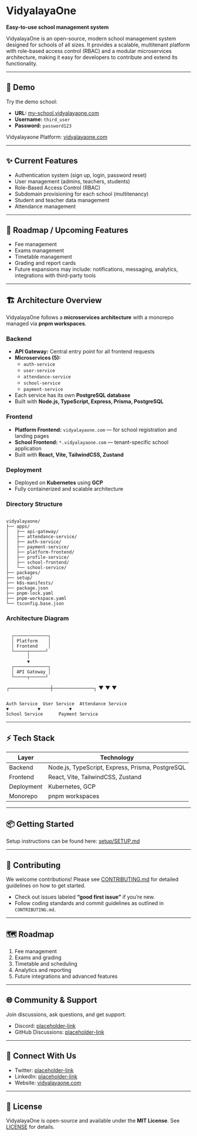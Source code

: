 # VidyalayaOne

**Easy-to-use school management system**  

VidyalayaOne is an open-source, modern school management system designed for schools of all sizes. It provides a scalable, multitenant platform with role-based access control (RBAC) and a modular microservices architecture, making it easy for developers to contribute and extend its functionality.

---

## 🚀 Demo

Try the demo school:

- **URL:** [my-school.vidyalayaone.com](https://my-school.vidyalayaone.com)  
- **Username:** `third_user`  
- **Password:** `password123`

Vidyalayaone Platform: [vidyalayaone.com](https://vidyalayaone.com)

---

## ✨ Current Features

- Authentication system (sign up, login, password reset)  
- User management (admins, teachers, students)  
- Role-Based Access Control (RBAC)  
- Subdomain provisioning for each school (multitenancy)  
- Student and teacher data management  
- Attendance management  

---

## 🔮 Roadmap / Upcoming Features

- Fee management  
- Exams management  
- Timetable management  
- Grading and report cards  
- Future expansions may include: notifications, messaging, analytics, integrations with third-party tools

---

## 🏗 Architecture Overview

VidyalayaOne follows a **microservices architecture** with a monorepo managed via **pnpm workspaces**.

### Backend
- **API Gateway:** Central entry point for all frontend requests  
- **Microservices (5):**  
  - `auth-service`  
  - `user-service`  
  - `attendance-service`  
  - `school-service`  
  - `payment-service`  
- Each service has its own **PostgreSQL database**  
- Built with **Node.js, TypeScript, Express, Prisma, PostgreSQL**

### Frontend
- **Platform Frontend:** `vidyalayaone.com` — for school registration and landing pages  
- **School Frontend:** `*.vidyalayaone.com` — tenant-specific school application  
- Built with **React, Vite, TailwindCSS, Zustand**

### Deployment
- Deployed on **Kubernetes** using **GCP**  
- Fully containerized and scalable architecture

### Directory Structure
```

vidyalayaone/
├── apps/
│   ├── api-gateway/
│   ├── attendance-service/
│   ├── auth-service/
│   ├── payment-service/
│   ├── platform-frontend/
│   ├── profile-service/
│   ├── school-frontend/
│   └── school-service/
├── packages/
├── setup/
├── k8s-manifests/
├── package.json
├── pnpm-lock.yaml
├── pnpm-workspace.yaml
└── tsconfig.base.json

```

### Architecture Diagram
```

```
      ┌─────────────┐
      │ Platform    │
      │ Frontend    │
      └─────┬──────┘
            │
            ▼
      ┌─────────────┐
      │ API Gateway │
      └─────┬──────┘
┌───────────┼───────────┐
▼           ▼           ▼
```

Auth Service  User Service  Attendance Service
▼           ▼           ▼
School Service      Payment Service

```

---

## ⚡ Tech Stack

| Layer       | Technology |
|------------|------------|
| Backend     | Node.js, TypeScript, Express, Prisma, PostgreSQL |
| Frontend    | React, Vite, TailwindCSS, Zustand |
| Deployment  | Kubernetes, GCP |
| Monorepo    | pnpm workspaces |

---

## 📦 Getting Started

Setup instructions can be found here: [setup/SETUP.md](setup/SETUP.md)

---

## 🤝 Contributing

We welcome contributions! Please see [CONTRIBUTING.md](CONTRIBUTING.md) for detailed guidelines on how to get started.  

- Check out issues labeled **“good first issue”** if you’re new.  
- Follow coding standards and commit guidelines as outlined in `CONTRIBUTING.md`.  

---

## 🗺 Roadmap

1. Fee management  
2. Exams and grading  
3. Timetable and scheduling  
4. Analytics and reporting  
5. Future integrations and advanced features  

---

## 🌐 Community & Support

Join discussions, ask questions, and get support:  

- Discord: [placeholder-link](https://discord.gg/placeholder)  
- GitHub Discussions: [placeholder-link](https://github.com/placeholder)  

---

## 📱 Connect With Us

- Twitter: [placeholder-link](https://twitter.com/placeholder)  
- LinkedIn: [placeholder-link](https://linkedin.com/company/placeholder)  
- Website: [vidyalayaone.com](https://vidyalayaone.com)  

---

## 📄 License

VidyalayaOne is open-source and available under the **MIT License**. See [LICENSE](LICENSE) for details.

